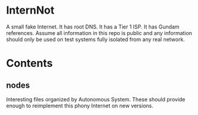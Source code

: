 # InternNot

A small fake Internet. It has root DNS. It has a Tier 1 ISP.
It has Gundam references. Assume all information in this
repo is public and any information should only be used on
test systems fully isolated from any real network.

# Contents

## nodes

Interesting files organized by Autonomous
System. These should provide enough to reimplement this
phony Internet on new versions.

# 
